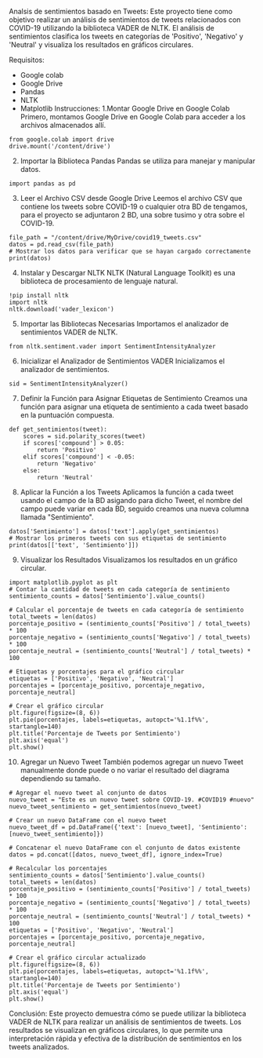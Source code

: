 Analsis de sentimientos basado en Tweets:
Este proyecto tiene como objetivo realizar un análisis de sentimientos de tweets relacionados con COVID-19 utilizando la biblioteca VADER de NLTK. El análisis de sentimientos clasifica los tweets en categorías de 'Positivo', 'Negativo' y 'Neutral' y visualiza los resultados en gráficos circulares.

Requisitos: 
- Google colab
- Google Drive
- Pandas
- NLTK
- Matplotlib
Instrucciones:
1.Montar Google Drive en Google Colab
Primero, montamos Google Drive en Google Colab para acceder a los archivos almacenados allí.
```
from google.colab import drive
drive.mount('/content/drive')
```
2. Importar la Biblioteca Pandas
Pandas se utiliza para manejar y manipular datos.
```
import pandas as pd
```
3. Leer el Archivo CSV desde Google Drive
Leemos el archivo CSV que contiene los tweets sobre COVID-19 o cualquier otra BD de tengamos, para el proyecto se adjuntaron 2 BD, una sobre tusimo y otra sobre el COVID-19.
```
file_path = "/content/drive/MyDrive/covid19_tweets.csv"
datos = pd.read_csv(file_path)
# Mostrar los datos para verificar que se hayan cargado correctamente
print(datos)
```
4. Instalar y Descargar NLTK
NLTK (Natural Language Toolkit) es una biblioteca de procesamiento de lenguaje natural.
```
!pip install nltk
import nltk
nltk.download('vader_lexicon')
```
5. Importar las Bibliotecas Necesarias
Importamos el analizador de sentimientos VADER de NLTK.
```
from nltk.sentiment.vader import SentimentIntensityAnalyzer
```
6. Inicializar el Analizador de Sentimientos VADER
Inicializamos el analizador de sentimientos.
```
sid = SentimentIntensityAnalyzer()
```
7. Definir la Función para Asignar Etiquetas de Sentimiento
Creamos una función para asignar una etiqueta de sentimiento a cada tweet basado en la puntuación compuesta.
```
def get_sentimientos(tweet):
    scores = sid.polarity_scores(tweet)
    if scores['compound'] > 0.05:
        return 'Positivo'
    elif scores['compound'] < -0.05:
        return 'Negativo'
    else:
        return 'Neutral'
```
8. Aplicar la Función a los Tweets
Aplicamos la función a cada tweet usando el campo de la BD asigando para dicho Tweet, el nombre del campo puede variar en cada BD, seguido creamos una nueva columna llamada "Sentimiento".
```
datos['Sentimiento'] = datos['text'].apply(get_sentimientos)
# Mostrar los primeros tweets con sus etiquetas de sentimiento
print(datos[['text', 'Sentimiento']])
```
9. Visualizar los Resultados
Visualizamos los resultados en un gráfico circular.
```
import matplotlib.pyplot as plt
# Contar la cantidad de tweets en cada categoría de sentimiento
sentimiento_counts = datos['Sentimiento'].value_counts()

# Calcular el porcentaje de tweets en cada categoría de sentimiento
total_tweets = len(datos)
porcentaje_positivo = (sentimiento_counts['Positivo'] / total_tweets) * 100
porcentaje_negativo = (sentimiento_counts['Negativo'] / total_tweets) * 100
porcentaje_neutral = (sentimiento_counts['Neutral'] / total_tweets) * 100

# Etiquetas y porcentajes para el gráfico circular
etiquetas = ['Positivo', 'Negativo', 'Neutral']
porcentajes = [porcentaje_positivo, porcentaje_negativo, porcentaje_neutral]

# Crear el gráfico circular
plt.figure(figsize=(8, 6))
plt.pie(porcentajes, labels=etiquetas, autopct='%1.1f%%', startangle=140)
plt.title('Porcentaje de Tweets por Sentimiento')
plt.axis('equal')
plt.show()
```
10. Agregar un Nuevo Tweet
También podemos agregar un nuevo Tweet manualmente donde puede o no variar el resultado del diagrama dependiendo su tamaño.
```
# Agregar el nuevo tweet al conjunto de datos
nuevo_tweet = "Este es un nuevo tweet sobre COVID-19. #COVID19 #nuevo"
nuevo_tweet_sentimiento = get_sentimientos(nuevo_tweet)

# Crear un nuevo DataFrame con el nuevo tweet
nuevo_tweet_df = pd.DataFrame({'text': [nuevo_tweet], 'Sentimiento': [nuevo_tweet_sentimiento]})

# Concatenar el nuevo DataFrame con el conjunto de datos existente
datos = pd.concat([datos, nuevo_tweet_df], ignore_index=True)

# Recalcular los porcentajes
sentimiento_counts = datos['Sentimiento'].value_counts()
total_tweets = len(datos)
porcentaje_positivo = (sentimiento_counts['Positivo'] / total_tweets) * 100
porcentaje_negativo = (sentimiento_counts['Negativo'] / total_tweets) * 100
porcentaje_neutral = (sentimiento_counts['Neutral'] / total_tweets) * 100
etiquetas = ['Positivo', 'Negativo', 'Neutral']
porcentajes = [porcentaje_positivo, porcentaje_negativo, porcentaje_neutral]

# Crear el gráfico circular actualizado
plt.figure(figsize=(8, 6))
plt.pie(porcentajes, labels=etiquetas, autopct='%1.1f%%', startangle=140)
plt.title('Porcentaje de Tweets por Sentimiento')
plt.axis('equal')
plt.show()
```
Conclusión:
Este proyecto demuestra cómo se puede utilizar la biblioteca VADER de NLTK para realizar un análisis de sentimientos de tweets. Los resultados se visualizan en gráficos circulares, lo que permite una interpretación rápida y efectiva de la distribución de sentimientos en los tweets analizados.
